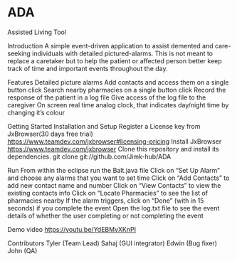 # ADA
Assisted Living Tool

Introduction
A simple event-driven application to assist demented and care-seeking individuals with detailed pictured-alarms.
This is not meant to replace a caretaker but to help the patient or affected person better keep track of time and 
important events throughout the day.

Features
Detailed picture alarms
Add contacts and access them on a single button click
Search nearby pharmacies on a single button click
Record the response of the patient in a log file
Give access of the log file to the caregiver
On screen real time analog clock, that indicates day/night time by changing it’s colour

Getting Started
Installation and Setup
Register a License key from JxBrowser(30 days free trial) https://www.teamdev.com/jxbrowser#licensing-pricing
Install JxBrowser https://www.teamdev.com/jxbrowser
Clone this repository and install its dependencies. git clone git://github.com/Jimk-hub/ADA
 
Run
From within the eclipse run the Balt.java file
Click on “Set Up Alarm” and choose any alarms that you want to set time
Click on “Add Contacts” to add new contact name and number
Click on “View Contacts” to view the existing contacts info
Click on “Locate Pharmacies” to see the list of pharmacies nearby
If the alarm triggers, click on “Done” (with in 15 seconds) if you complete the event
Open the log.txt file to see the event details of whether the user completing or not completing the event
 
Demo video
https://youtu.be/YdEBMvXKnPI

Contributors
Tyler (Team Lead)
Sahaj (GUI integrator)
Edwin (Bug fixer)
John (QA)
